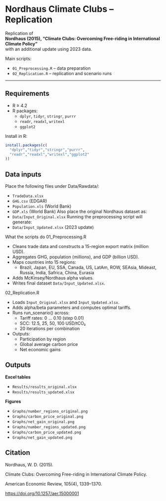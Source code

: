 # Nordhaus Climate Clubs – Replication

Replication of  
**Nordhaus (2015), “Climate Clubs: Overcoming Free-riding in International Climate Policy”**  
with an additional update using 2023 data.

Main scripts:
- `01_Preprocessing.R` – data preparation
- `02_Replication.R` – replication and scenario runs

---

## Requirements

- R ≥ 4.2
- R packages:
  - `dplyr`, `tidyr`, `stringr`, `purrr`
  - `readr`, `readxl`, `writexl`
  - `ggplot2`

Install in R:

```r
install.packages(c(
  "dplyr","tidyr","stringr","purrr",
  "readr","readxl","writexl","ggplot2"
))
```

## Data inputs

Place the following files under Data/Rawdata/:
- `TradeData.xlsx`
- `GHG.csv` (EDGAR)
- `Population.xls` (World Bank)
- `GDP.xls` (World Bank)
Also place the original Nordhaus dataset as:
- `Data/Input_Original.xlsx`
Running the preprocessing script will generate:
- `Data/Input_Updated.xlsx` (2023 update)


What the scripts do
01_Preprocessing.R
- Cleans trade data and constructs a 15-region export matrix (million USD).
- Aggregates GHG, population (millions), and GDP (billion USD).
- Maps countries into 15 regions:
  - Brazil, Japan, EU, SSA, Canada, US, LatAm, ROW, SEAsia, Mideast, Russia, India, Safrica, China, Eurasia
- Adds McKinsey/Nordhaus alpha values.
- Writes final dataset `Data/Input_Updated.xlsx`.

02_Replication.R
- Loads `Input_Original.xlsx` and `Input_Updated.xlsx`.
- Adds alpha/beta parameters and computes optimal tariffs.
- Runs run_scenario() across:
  - Tariff rates: 0 … 0.10 (step 0.01)
  - SCC: 12.5, 25, 50, 100 USD/tCO₂
  - 20 iterations per combination
- Outputs:
  - Participation by region
  - Global average carbon price
  - Net economic gains

 ## Outputs

**Excel tables**
- `Results/results_original.xlsx`
- `Results/results_updated.xlsx`
  
**Figures**
- `Graphs/number_regions_original.png`
- `Graphs/carbon_price_original.png`
- `Graphs/net_gain_original.png`
- `Graphs/number_regions_updated.png`
- `Graphs/carbon_price_updated.png`
- `Graphs/net_gain_updated.png`

## Citation
Nordhaus, W. D. (2015).

Climate Clubs: Overcoming Free-riding in International Climate Policy.

American Economic Review, 105(4), 1339–1370.

https://doi.org/10.1257/aer.15000001
